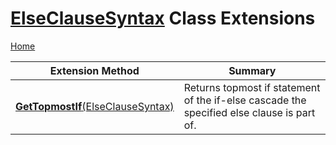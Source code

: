 # [ElseClauseSyntax](https://docs.microsoft.com/en-us/dotnet/api/microsoft.codeanalysis.csharp.syntax.elseclausesyntax) Class Extensions

[Home](../../../../../README.md)

| Extension Method | Summary |
| ---------------- | ------- |
| [**GetTopmostIf**(ElseClauseSyntax)](../../../../../Roslynator/CSharp/SyntaxExtensions/GetTopmostIf/README.md#Roslynator_CSharp_SyntaxExtensions_GetTopmostIf_Microsoft_CodeAnalysis_CSharp_Syntax_ElseClauseSyntax_) | Returns topmost if statement of the if\-else cascade the specified else clause is part of\. |


